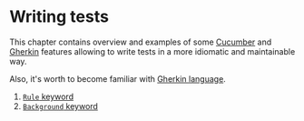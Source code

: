 Writing tests
=============

This chapter contains overview and examples of some [Cucumber] and [Gherkin] features allowing to write tests in a more idiomatic and maintainable way.

Also, it's worth to become familiar with [Gherkin language][1].

1. [`Rule` keyword](rule.md)
2. [`Background` keyword](background.md)




[Cucumber]: https://cucumber.io
[Gherkin]: https://cucumber.io/docs/gherkin
[1]: https://cucumber.io/docs/gherkin/reference
